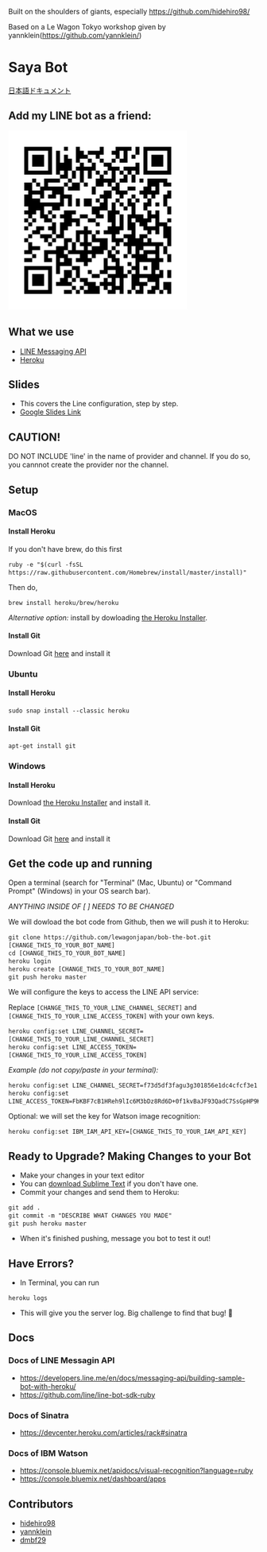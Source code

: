 Built on the shoulders of giants, especially https://github.com/hidehiro98/

Based on a Le Wagon Tokyo workshop given by yannklein(https://github.com/yannklein/)

# Saya Bot

[日本語ドキュメント](README.ja.md)

## Add my LINE bot as a friend:

![L](/images/L.png)

## What we use
- [LINE Messaging API](https://developers.line.me/en/docs/messaging-api/)
- [Heroku](https://www.heroku.com)

## Slides
- This covers the Line configuration, step by step.
- [Google Slides Link](https://drive.google.com/file/d/1ceNPEcxkFPAE8G7pUmobR7Xv02zIUpKi/view?usp=sharing)

## CAUTION!
DO NOT INCLUDE 'line' in the name of provider and channel.
If you do so, you cannnot create the provider nor the channel.

## Setup

### MacOS
#### Install Heroku
If you don't have brew, do this first
```
ruby -e "$(curl -fsSL https://raw.githubusercontent.com/Homebrew/install/master/install)"
```
Then do,
```
brew install heroku/brew/heroku
```
_Alternative option:_ install by dowloading [the Heroku Installer](https://devcenter.heroku.com/articles/heroku-cli#download-and-install).
#### Install Git
Download Git [here](https://git-scm.com/download/mac) and install it
### Ubuntu
#### Install Heroku
```
sudo snap install --classic heroku
```
#### Install Git
```
apt-get install git
```
### Windows
#### Install Heroku
Download [the Heroku Installer](https://devcenter.heroku.com/articles/heroku-cli#download-and-install) and install it.

#### Install Git
Download Git [here](https://git-scm.com/download/win) and install it

## Get the code up and running
Open a terminal (search for "Terminal" (Mac, Ubuntu) or "Command Prompt" (Windows) in your OS search bar).

*ANYTHING INSIDE OF [ ] NEEDS TO BE CHANGED*

We will dowload the bot code from Github, then we will push it to Heroku:
```
git clone https://github.com/lewagonjapan/bob-the-bot.git [CHANGE_THIS_TO_YOUR_BOT_NAME]
cd [CHANGE_THIS_TO_YOUR_BOT_NAME]
heroku login
heroku create [CHANGE_THIS_TO_YOUR_BOT_NAME]
git push heroku master
```
We will configure the keys to access the LINE API service:

Replace `[CHANGE_THIS_TO_YOUR_LINE_CHANNEL_SECRET]` and `[CHANGE_THIS_TO_YOUR_LINE_ACCESS_TOKEN]` with your own keys.
```
heroku config:set LINE_CHANNEL_SECRET=[CHANGE_THIS_TO_YOUR_LINE_CHANNEL_SECRET]
heroku config:set LINE_ACCESS_TOKEN=[CHANGE_THIS_TO_YOUR_LINE_ACCESS_TOKEN]
```

_Example (do not copy/paste in your terminal):_
```
heroku config:set LINE_CHANNEL_SECRET=f73d5df3fagu3g301856e1dc4cfcf3e1
heroku config:set LINE_ACCESS_TOKEN=FbKBF7cB1HReh9lIc6M3bDz8Rd6D+0f1kvBaJF93QadC7SsGpHP9K1EOOYkbwRThXHdVSSupJ4TgKMEtE/LbnE2heif2GZci+ntGdP89cGfrbLiofFFBlrFygi58f/B5UsvqkvlfNM7BHddRZhhV2RgdB04t89/1O/w1cDnyilFU=
```

Optional: we will set the key for Watson image recognition:
```
heroku config:set IBM_IAM_API_KEY=[CHANGE_THIS_TO_YOUR_IAM_API_KEY]
```
## Ready to Upgrade? Making Changes to your Bot
- Make your changes in your text editor 
- You can [download Sublime Text](https://www.sublimetext.com/) if you don't have one.
- Commit your changes and send them to Heroku:
```
git add .
git commit -m "DESCRIBE WHAT CHANGES YOU MADE"
git push heroku master
```
- When it's finished pushing, message you bot to test it out!

## Have Errors?
- In Terminal, you can run
```
heroku logs
```
- This will give you the server log. Big challenge to find that bug! 🐛

## Docs
### Docs of LINE Messagin API
- https://developers.line.me/en/docs/messaging-api/building-sample-bot-with-heroku/
- https://github.com/line/line-bot-sdk-ruby

### Docs of Sinatra
- https://devcenter.heroku.com/articles/rack#sinatra

### Docs of IBM Watson
- https://console.bluemix.net/apidocs/visual-recognition?language=ruby
- https://console.bluemix.net/dashboard/apps

## Contributors
- [hidehiro98](https://github.com/hidehiro98/)
- [yannklein](https://github.com/yannklein/)
- [dmbf29](https://github.com/dmbf29/)
